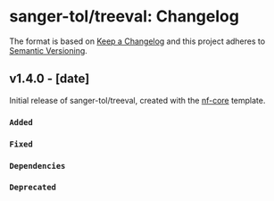 # sanger-tol/treeval: Changelog

The format is based on [Keep a Changelog](https://keepachangelog.com/en/1.0.0/)
and this project adheres to [Semantic Versioning](https://semver.org/spec/v2.0.0.html).

## v1.4.0 - [date]

Initial release of sanger-tol/treeval, created with the [nf-core](https://nf-co.re/) template.

### `Added`

### `Fixed`

### `Dependencies`

### `Deprecated`
